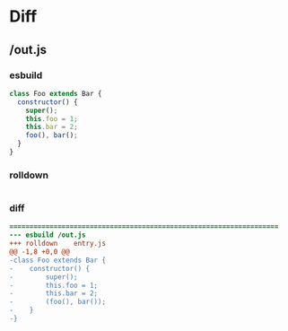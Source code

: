# Diff
## /out.js
### esbuild
```js
class Foo extends Bar {
  constructor() {
    super();
    this.foo = 1;
    this.bar = 2;
    foo(), bar();
  }
}
```
### rolldown
```js

```
### diff
```diff
===================================================================
--- esbuild	/out.js
+++ rolldown	entry.js
@@ -1,8 +0,0 @@
-class Foo extends Bar {
-    constructor() {
-        super();
-        this.foo = 1;
-        this.bar = 2;
-        (foo(), bar());
-    }
-}

```